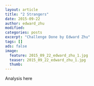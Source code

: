```yaml
---
layout: article
title: "2 Strangers"
date: 2015-09-22
author: edward_zhu
modified:
categories: posts
excerpt: "Challenge Done by Edward Zhu"
tags: []
ads: false
image:
  feature: 2015_09_22_edward_zhu_1.jpg
  teaser: 2015_09_22_edward_zhu_1.jpg
  thumb:
---
```


Analysis here
